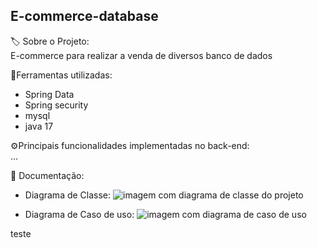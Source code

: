 ## E-commerce-database


🏷️ Sobre o Projeto: <br>
E-commerce para realizar a venda de diversos banco de dados

🚀Ferramentas utilizadas:
- Spring Data
- Spring security
- mysql
- java 17

⚙️Principais funcionalidades implementadas no back-end:
<br>...

📄 Documentação:
- Diagrama de Classe:
![imagem com diagrama de classe do projeto](https://github.com/mariasantosdev/e-commerce-database/blob/master/docs/classDiagram.svg)

- Diagrama de Caso de uso:
![imagem com diagrama de caso de uso](https://github.com/mariasantosdev/e-commerce-database/blob/master/docs/useCaseDiagram.svg)

teste